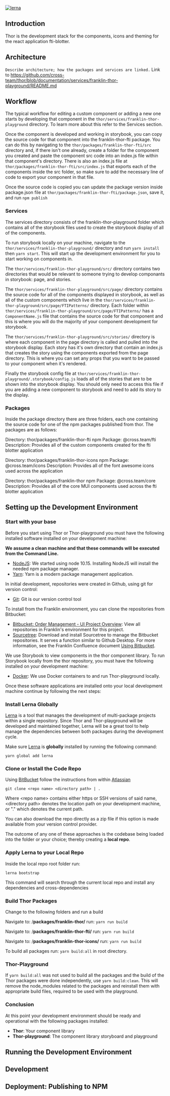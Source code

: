 [![lerna](https://img.shields.io/badge/maintained%20with-lerna-cc00ff.svg)](https://lerna.js.org/)

## Introduction

Thor is the development stack for the components, icons and theming for the react application fti-blotter.  

## Architecture

`Describe architecture; how the packages and services are linked.`  Link to https://github.com/cross-team/thor/blob/documentation/services/franklin-thor-playground/README.md 

## Workflow

The typical workflow for editing a custom component or adding a new one starts by developing that component in the `thor/services/franklin-thor-playground` directory. To learn more about this refer to the Services section.

Once the component is developed and working in storybook, you can copy the source code for that component into the franklin-thor-fti package. You can do this by navigating to the `thor/packages/franklin-thor-fti/src` directory and, if there isn't one already, create a folder for the component you created and paste the component src code into an index.js file within that component's directory. There is also an index.js file at `thor/packages/franklin-thor-fti/src/index.js` that exports each of the components inside the src folder, so make sure to add the necessary line of code to export your component in that file.

Once the source code is copied you can update the package version inside package.json file at `thor/packages/franklin-thor-fti/package.json`, save it, and run `npm publish`

### Services

The services directory consists of the franklin-thor-playground folder which contains all of the storybook files used to create the storybook display of all of the components.

To run storybook locally on your machine, navigate to the `thor/services/franklin-thor-playground/` directory and run `yarn install` then `yarn start`. This will start up the development environment for you to start working on components in.

The `thor/services/franklin-thor-playground/src/` directory contains two directories that would be relevant to someone trying to develop componants in storybook: page, and stories.

The `thor/services/franklin-thor-playground/src/page/` directory contains the source code for all of the components displayed in storybook, as well as all of the custom components which live in the `thor/services/franklin-thor-playground/src/page/FTIPatterns/` directory. Each folder within `thor/services/franklin-thor-playground/src/page/FTIPatterns/` has a `ComponentName.js` file that contains the source code for that component and this is where you will do the majority of your component development for storybook.

The `thor/services/franklin-thor-playground/src/stories/` directory is where each component in the page directory is called and pulled into the storybook display. Each story has it's own directory that contain an index.js that creates the story using the components exported from the page directory. This is where you can set any props that you want to be passed to your component when it's rendered.

Finally the storybook config file at `thor/services/franklin-thor-playground/.storybook/config.js` loads all of the stories that are to be shown into the storybook display. You should only need to access this file if you are adding a new component to storybook and need to add its story to the display.

### Packages

Inside the package directory there are three folders, each one containing the source code for one of the npm packages published from thor. The packages are as follows:


Directory: thor/packages/franklin-thor-fti
npm Package: @cross.team/fti
Description: Provides all of the custom components created for the fti blotter application

Directory: thor/packages/franklin-thor-icons
npm Package: @cross.team/icons
Description: Provides all of the font awesome icons used across the application

Directory: thor/packages/franklin-thor
npm Package: @cross.team/core
Description: Provides all of the core MUI components used across the fti blotter application

## Setting up the Development Environment

### Start with your base

Before you start using Thor or Thor-playground you must have the following installed software installed on your development machine:

**We assume a clean machine and that these commands will be executed from the Command Line.**

- [NodeJS](https://nodejs.org/en/): We started using node 10.15.  Installing NodeJS will install the needed npm package manager.
- [Yarn](https://yarnpkg.com/en/docs/install#mac-stable): Yarn is a modern package management application.

In initial development, repositories were created in Github, using git for version control:
- [Git](https://git-scm.com/downloads): Git is our version control tool

To install from the Franklin environment, you can clone the repositories from Bitbucket:
- [Bitbucket: Order Management - UI Project Overview](http://stash.noam.corp.frk.com:7990/projects/OMU): View all repositories in Franklin's environment for this project.  
- [Sourcetree](http://www.sourcetreeapp.com/): Download and install Sourcetree to manage the Bitbucket repositories.  It serves a function similar to Github Desktop.  For more information, see the Franklin Confluence document [Using Bitbucket](http://confluence.corp.frk.com:8090/display/IMDL/Using+Bitbucket).

We use Storybook to view components in the thor component library.  To run Storybook locally from the thor repository, you must have the following installed on your development machine:

- [Docker](https://www.docker.com/products/docker-desktop): We use Docker containers to and run Thor-playground locally.

Once these software applications are installed onto your local development machine continue by following the next steps:

### Install Lerna Globally

[Lerna](https://lerna.js.org/) is a tool that manages the development of multi-package projects within a single repository. Since Thor and Thor-playground will be developed and maintained together, Lerna will be a great tool to help manage the dependencies between both packages during the development cycle.

Make sure [Lerna](https://lerna.js.org/) is **globally** installed by running the following command:

```text
yarn global add lerna
```

### Clone or Install the Code Repo

Using [BitBucket](https://confluence.atlassian.com/bitbucket/clone-a-repository-223217891.html) follow the instructions from within [Atlassian](https://confluence.atlassian.com/bitbucket/clone-a-repository-223217891.html)

```text
git clone <repo name> <directory path> | .
```

Where &lt;repo name&gt; contains either https or SSH versions of said name, &lt;directory path&gt; denotes the location path on your development machine, or "." which denotes the current path.

You can also download the repo directly as a zip file if this option is made available from your version control provider.

The outcome of any one of these approaches is the codebase being loaded into the folder or your choice; thereby creating a **local repo**.

### Apply Lerna to your Local Repo

Inside the local repo root folder run:

```text
lerna bootstrap
```

This command will search through the current local repo and install any dependencies and cross-dependencies

### Build Thor Packages

Change to the following folders and run a build

Navigate to: /**packages/franklin-thor/**
run: `yarn run build`

Navigate to: /**packages/franklin-thor-fti/**
run: `yarn run build`

Navigate to: /**packages/franklin-thor-icons/**
run: `yarn run build`

To build all packages run: `yarn build:all` in root directory.

### Thor-Playground

If `yarn build:all` was not used to build all the packages and the build of the Thor packages were done independently, use `yarn build:clean`.
This will remove the node_modules related to the packages and reinstall them with appropriate build files,
required to be used with the playground.

### Conclusion

At this point your development environment should be ready and operational with the following packages installed:

- **Thor**: Your component library
- **Thor-playground**: The component library storyboard and playground

## Running the Development Environment

## Development

## Deployment: Publishing to NPM
